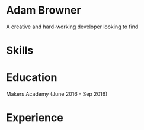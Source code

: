 # Adam Browner

A creative and hard-working developer looking to find

# Skills

# Education
Makers Academy (June 2016 - Sep 2016)
  

# Experience
